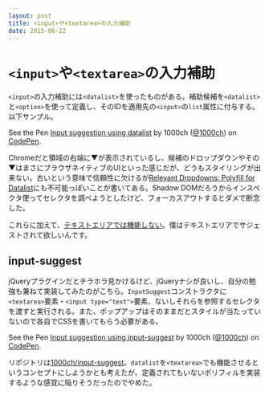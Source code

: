 ```yaml
---
layout: post
title: <input>や<textarea>の入力補助
date: 2015-06-22
---
```


# `<input>`や`<textarea>`の入力補助

`<input>`の入力補助には`<datalist>`を使ったものがある。補助候補を`<datalist>`と`<option>`を使って定義し、そのIDを適用先の`<input>`の`list`属性に付与する。以下サンプル。

<p data-height="240" data-theme-id="0" data-slug-hash="ZGJVJL" data-default-tab="result" data-user="1000ch" class="codepen">See the Pen <a href="http://codepen.io/1000ch/pen/ZGJVJL/">Input suggestion using datalist</a> by 1000ch (<a href="http://codepen.io/1000ch">@1000ch</a>) on <a href='http://codepen.io'>CodePen</a>.</p>

Chromeだと領域の右端に▼が表示されているし、候補のドロップダウンやその▼はまさにブラウザネイティブのUIといった感じだが、どうもスタイリングが出来ない。古いという意味で信頼性に欠けるが[Relevant Dropdowns: Polyfill for Datalist](https://css-tricks.com/relevant-dropdowns-polyfill-for-datalist/)にも不可能っぽいことが書いてある。Shadow DOMだろうからインスペクタ使ってセレクタを調べようとしたけど、フォーカスアウトするとダメで断念した。

これらに加えて、[テキストエリアでは機能しない](http://www.w3.org/TR/html5/forms.html#the-datalist-element)。僕はテキストエリアでサジェストされて欲しいんです。

## input-suggest

jQueryプラグインだとチラホラ見かけるけど、jQueryナシが良いし、自分の勉強も兼ねて実装してみたのがこちら。`InputSuggest`コンストラクタに`<textarea>`要素・`<input type="text">`要素、ないしそれらを参照するセレクタを渡すと実行される。また、ポップアップはそのままだとスタイルが当たっていないので各自でCSSを書いてもらう必要がある。

<p data-height="480" data-theme-id="0" data-slug-hash="EjwOaz" data-default-tab="result" data-user="1000ch" class="codepen">See the Pen <a href="http://codepen.io/1000ch/pen/EjwOaz/">Input suggestion using input-suggest</a> by 1000ch (<a href='http://codepen.io/1000ch'>@1000ch</a>) on <a href='http://codepen.io'>CodePen</a>.</p>

リポジトリは[1000ch/input-suggest](https://github.com/1000ch/input-suggest)。`datalist`を`<textarea>`でも機能させるというコンセプトにしようかとも考えたが、定義されてもいないポリフィルを実装するような感覚に陥りそうだったのでやめた。